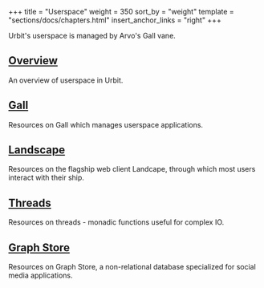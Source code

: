 +++
title = "Userspace"
weight = 350
sort_by = "weight"
template = "sections/docs/chapters.html"
insert_anchor_links = "right"
+++

Urbit's userspace is managed by Arvo's Gall vane.

## [Overview](@/docs/userspace/overview.md)

An overview of userspace in Urbit.

## [Gall](@/docs/userspace/gall/gall.md)

Resources on Gall which manages userspace applications.

## [Landscape](@/docs/userspace/landscape/_index.md)

Resources on the flagship web client Landcape, through which most users interact with their ship.

## [Threads](@/docs/userspace/threads/_index.md)

Resources on threads - monadic functions useful for complex IO.

## [Graph Store](@/docs/userspace/graph-store/_index.md)

Resources on Graph Store, a non-relational database specialized for social media applications.

